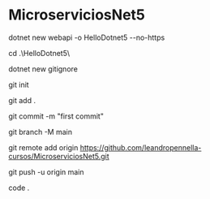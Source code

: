 # MicroserviciosNet5


dotnet new webapi -o HelloDotnet5  --no-https

cd .\HelloDotnet5\


dotnet new gitignore

git init

git add . 

git commit -m "first commit"

git branch -M main

git remote add origin https://github.com/leandropennella-cursos/MicroserviciosNet5.git

git push -u origin main


code .
